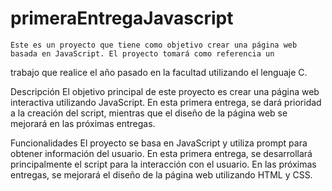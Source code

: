 # primeraEntregaJavascript
    Este es un proyecto que tiene como objetivo crear una página web basada en JavaScript. El proyecto tomará como referencia un 
trabajo que realice el año pasado en la facultad utilizando el lenguaje C.

Descripción
    El objetivo principal de este proyecto es crear una página web interactiva utilizando JavaScript. En esta primera entrega, se 
dará prioridad a la creación del script, mientras que el diseño de la página web se mejorará en las próximas entregas.

Funcionalidades
    El proyecto se basa en JavaScript y utiliza prompt para obtener información del usuario.
    En esta primera entrega, se desarrollará principalmente el script para la interacción con el usuario.
    En las próximas entregas, se mejorará el diseño de la página web utilizando HTML y CSS.
